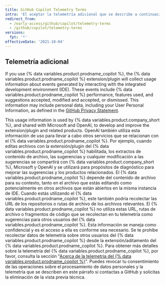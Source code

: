 ```yaml
---
title: GitHub Copilot Telemetry Terms
intro: 'El aceptar la telemetría adicional que se describe a continuación es una condición para unirse a la lista de espera para la vista previa técnica del {% data variables.product.prodname_copilot %} y para utilizar el {% data variables.product.prodname_copilot %} durante ella.'
redirect_from:
  - /early-access/github/copilot/telemetry-terms
  - /github/copilot/telemetry-terms
versions:
  fpt: '*'
effectiveDate: '2021-10-04'
---
```


## Telemetría adicional

If you use {% data variables.product.prodname_copilot %}, the {% data variables.product.prodname_copilot %} extension/plugin will collect usage information about events generated by interacting with the integrated development environment (IDE). These events include {% data variables.product.prodname_copilot %} performance, features used, and suggestions accepted, modified and accepted, or dismissed. This information may include personal data, including your User Personal Information, as defined in the [GitHub Privacy Statement](/github/site-policy/github-privacy-statement).

This usage information is used by {% data variables.product.company_short %}, and shared with Microsoft and OpenAI, to develop and improve the extension/plugin and related products. OpenAI también utiliza esta información de uso para llevar a cabo otros servicios que se relacionan con el {% data variables.product.prodname_copilot %}. Por ejemplo, cuando editas archivos con la extensión/plugin del {% data variables.product.prodname_copilot %} habilitada, los extractos de contenido de archivo, las sugerencias y cualquier modificación a las sugerencias se compartirá con {% data variables.product.company_short %}, Microsoft y OpenAI y se utilizará para propósitos de diagnóstico para mejorar las sugerencias y los productos relacionados. El {% data variables.product.prodname_copilot %} depende del contenido de archivo para su contexto, tanto en el archivo que estás editando como potencialmente en otros archivos que están abiertos en la misma instancia de IDE. Cuando estás utilizando el {% data variables.product.prodname_copilot %}, este también podría recolectar las URL de los repositorios o rutas de archivo de los archivos relevantes. El {% data variables.product.prodname_copilot %} no utiliza estas URL, rutas de archivo o fragmentos de código que se recolectan en tu telemetría como sugerencias para otros usuarios del {% data variables.product.prodname_copilot %}. Esta información se maneja como confidencial y es el acceso a ella es conforme sea necesario. Se te prohíbe recolectar datos de telemetría sobre otros usuarios del {% data variables.product.prodname_copilot %} desde la extensión/aditamento del {% data variables.product.prodname_copilot %}. Para obtener más detalles sobre la telemetría del {% data variables.product.prodname_copilot %}, por favor, consulta la sección "[Acerca de la telemetría del {% data variables.product.prodname_copilot %}](/github/copilot/about-github-copilot-telemetry)". Puedes revocar tu consentimiento de las operaciones sobre el procesamiento de datos personales y la telemetría que se describen en este párrafo si contactas a GitHub y solicitas la eliminación de la vista previa técnica.

